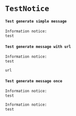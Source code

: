 # `TestNotice`

#### `Test generate simple message`

```html
Information notice:
test

```

#### `Test generate message with url`

```html
Information notice:
test

url

```

#### `Test generate message once`

```html
Information notice:
test

```

```html
Information notice:
test

```

